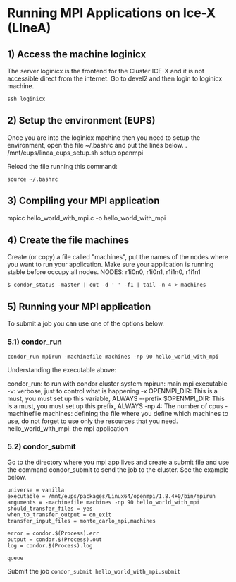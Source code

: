 # Running MPI Applications on Ice-X (LIneA)

## 1) Access the machine loginicx
The server loginicx is the frontend for the Cluster ICE-X and it is not accessible direct from the internet. Go to devel2 and then login to loginicx machine. 

`ssh loginicx`

## 2) Setup the environment (EUPS)
Once you are into the loginicx machine then you need to setup the environment, open the file ~/.bashrc and put the lines below.
. /mnt/eups/linea_eups_setup.sh
setup openmpi

Reload the file running this command:
```
source ~/.bashrc
```

## 3) Compiling your MPI application

mpicc hello_world_with_mpi.c -o hello_world_with_mpi

## 4) Create the file machines
Create (or copy) a file called "machines", put the names of the nodes where you want to run your application. Make sure your application is running stable before occupy all nodes.
NODES: r1i0n0, r1i0n1, r1i1n0, r1i1n1
```
$ condor_status -master | cut -d ' ' -f1 | tail -n 4 > machines
```

## 5) Running your MPI application
To submit a job you can use one of the options below.

### 5.1) condor_run

```condor_run mpirun -machinefile machines -np 90 hello_world_with_mpi```

Understanding the executable above:

condor_run: to run with condor cluster system
mpirun: main mpi executable
-v: verbose, just to control what is happening
-x OPENMPI_DIR: This is a must, you must set up this variable, ALWAYS
--prefix $OPENMPI_DIR: This is a must, you must set up this prefix, ALWAYS
-np 4: The number of cpus
-machinefile machines: defining the file where you define which machines to use, do not forget to use only the resources that you need.
hello_world_with_mpi: the mpi application

### 5.2) condor_submit
Go to the directory where you mpi app lives and create a submit file and use the command condor_submit to send the job to the cluster. See the example below.
```
universe = vanilla
executable = /mnt/eups/packages/Linux64/openmpi/1.8.4+0/bin/mpirun
arguments = -machinefile machines -np 90 hello_world_with_mpi
should_transfer_files = yes
when_to_transfer_output = on_exit
transfer_input_files = monte_carlo_mpi,machines

error = condor.$(Process).err
output = condor.$(Process).out
log = condor.$(Process).log

queue
```
Submit the job
```condor_submit hello_world_with_mpi.submit```

